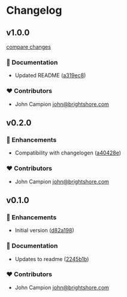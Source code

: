 # Changelog

## v1.0.0

[compare changes](https://github.com/jcamp-code/commitlint-config-unjs/compare/v0.2.0...v1.0.0)

### 📖 Documentation

- Updated README ([a319ec8](https://github.com/jcamp-code/commitlint-config-unjs/commit/a319ec8))

### ❤️ Contributors

- John Campion <john@brightshore.com>

## v0.2.0

### 🚀 Enhancements

- Compatibility with changelogen ([a40428e](https://github.com/jcamp-code/commitlint-config-unjs/commit/a40428e))

### ❤️ Contributors

- John Campion <john@brightshore.com>

## v0.1.0

### 🚀 Enhancements

- Initial version ([d82a198](https://github.com/jcamp-code/npm-package-repo-template/commit/d82a198))

### 📖 Documentation

- Updates to readme ([2245b1b](https://github.com/jcamp-code/npm-package-repo-template/commit/2245b1b))

### ❤️ Contributors

- John Campion <john@brightshore.com>
